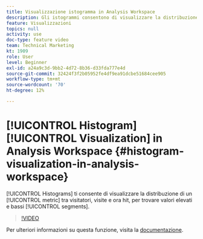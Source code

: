```yaml
---
title: Visualizzazione istogramma in Analysis Workspace
description: Gli istogrammi consentono di visualizzare la distribuzione di una metrica tra i visitatori, le visite e ora gli hit, per trovare segmenti di valore elevato e basso.
feature: Visualizzazioni
topics: null
activity: use
doc-type: feature video
team: Technical Marketing
kt: 1909
role: User
level: Beginner
exl-id: a24a9c3d-9bb2-4d72-8b36-d33fda777e4d
source-git-commit: 32424f3f2b05952fe4df9ea91dcbe51684cee905
workflow-type: tm+mt
source-wordcount: '70'
ht-degree: 12%

---
```


# [!UICONTROL Histogram] [!UICONTROL Visualization] in Analysis Workspace {#histogram-visualization-in-analysis-workspace}

[!UICONTROL Histograms] ti consente di visualizzare la distribuzione di un  [!UICONTROL metric] tra visitatori, visite e ora hit, per trovare valori elevati e bassi  [!UICONTROL segments].

>[!VIDEO](https://video.tv.adobe.com/v/23725/?quality=12)

Per ulteriori informazioni su questa funzione, visita la [documentazione](https://marketing.adobe.com/resources/help/en_US/analytics/analysis-workspace/histogram.html).
